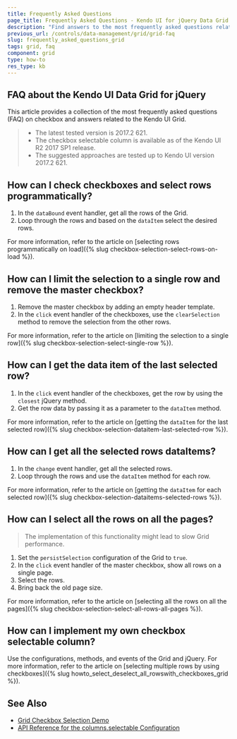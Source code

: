```yaml
---
title: Frequently Asked Questions
page_title: Frequently Asked Questions - Kendo UI for jQuery Data Grid
description: "Find answers to the most frequently asked questions related to the Kendo UI Grid for jQuery."
previous_url: /controls/data-management/grid/grid-faq
slug: frequently_asked_questions_grid
tags: grid, faq
component: grid
type: how-to
res_type: kb
---
```


## FAQ about the Kendo UI Data Grid for jQuery

This article provides a collection of the most frequently asked questions (FAQ) on checkbox and answers related to the Kendo UI Grid.

> * The latest tested version is 2017.2 621.
> * The checkbox selectable column is available as of the Kendo UI R2 2017 SP1 release.
> * The suggested approaches are tested up to Kendo UI version 2017.2 621.

## How can I check checkboxes and select rows programmatically?

1. In the `dataBound` event handler, get all the rows of the Grid.
1. Loop through the rows and based on the `dataItem` select the desired rows.

For more information, refer to the article on [selecting rows programmatically on load]({% slug checkbox-selection-select-rows-on-load %}).

## How can I limit the selection to a single row and remove the master checkbox?

1. Remove the master checkbox by adding an empty header template.
1. In the `click` event handler of the checkboxes, use the `clearSelection` method to remove the selection from the other rows.

For more information, refer to the article on [limiting the selection to a single row]({% slug checkbox-selection-select-single-row %}).

## How can I get the data item of the last selected row?

1. In the `click` event handler of the checkboxes, get the row by using the `closest` jQuery method.
1. Get the row data by passing it as a parameter to the `dataItem` method.

For more information, refer to the article on [getting the `dataItem` for the last selected row]({% slug checkbox-selection-dataitem-last-selected-row %}).

## How can I get all the selected rows dataItems?

1. In the `change` event handler, get all the selected rows.
1. Loop through the rows and use the `dataItem` method for each row.

For more information, refer to the article on [getting the `dataItem` for each selected row]({% slug checkbox-selection-dataitems-selected-rows %}).

## How can I select all the rows on all the pages?

> The implementation of this functionality might lead to slow Grid performance.

1. Set the `persistSelection` configuration of the Grid to `true`.
1. In the `click` event handler of the master checkbox, show all rows on a single page.
1. Select the rows.
1. Bring back the old page size.

For more information, refer to the article on [selecting all the rows on all the pages]({% slug checkbox-selection-select-all-rows-all-pages %}).

## How can I implement my own checkbox selectable column?

Use the configurations, methods, and events of the Grid and jQuery. For more information, refer to the article on [selecting multiple rows by using checkboxes]({% slug howto_select_deselect_all_rowswith_checkboxes_grid %}).

## See Also

* [Grid Checkbox Selection Demo](https://demos.telerik.com/kendo-ui/grid/checkbox-selection)
* [API Reference for the columns.selectable Configuration](https://docs.telerik.com/kendo-ui/api/javascript/ui/grid/configuration/columns.selectable)
